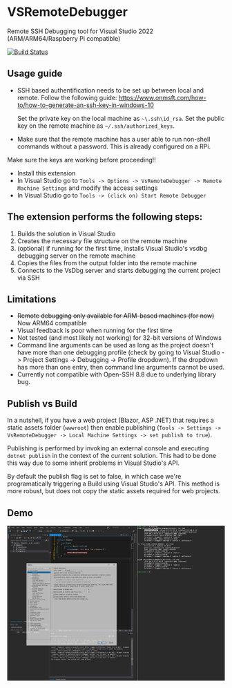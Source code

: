 # VSRemoteDebugger
Remote SSH Debugging tool for Visual Studio 2022 (ARM/ARM64/Raspberry Pi compatible)

[![Build Status](https://dev.azure.com/radutomy0781/radutomy/_apis/build/status/radutomy.VSRemoteDebugger?branchName=master)](https://dev.azure.com/radutomy0781/radutomy/_build/latest?definitionId=5&branchName=master)

## Usage guide

- SSH based authentification needs to be set up between local and remote. Follow the following guide:
https://www.onmsft.com/how-to/how-to-generate-an-ssh-key-in-windows-10
	
	Set the private key on the local machine as `~\.ssh\id_rsa`. 
	Set the public key on the remote machine as `~/.ssh/authorized_keys`.

- Make sure that the remote machine has a user able to run non-shell commands without a password. This is already configured on a RPi.

Make sure the keys are working before proceeding!!
- Install this extension
- In Visual Studio go to `Tools -> Options -> VsRemoteDebugger -> Remote Machine Settings` and modify the access settings
- In Visual Studio go to `Tools -> (click on) Start Remote Debugger`

## The extension performs the following steps:

1. Builds the solution in Visual Studio 
2. Creates the necessary file structure on the remote machine
3. (optional) if running for the first time, installs Visual Studio's vsdbg debugging server on the remote machine
4. Copies the files from the output folder into the remote machine
5. Connects to the VsDbg server and starts debugging the current project via SSH

## Limitations

- ~~Remote debugging only available for ARM-based machines (for now)~~ Now ARM64 compatible
- Visual feedback is poor when running for the first time
- Not tested (and most likely not working) for 32-bit versions of Windows
- Command line arguments can be used as long as the project doesn't have more than one debugging profile (check by going to Visual Studio -> Project Settings -> Debugging -> Profile dropdown). If the dropdown has more than one entry, then command line arguments cannot be used.
- Currently not compatible with Open-SSH 8.8 due to underlying library bug.

## Publish vs Build

In a nutshell, if you have a web project (Blazor, ASP .NET) that requires a static assets folder (`wwwroot`) then enable publishing (`Tools -> Settings -> VsRemoteDebugger -> Local Machine Settings -> set publish to true`). 

Publishing is performed by invoking an external console and executing `dotnet publish` in the context of the current solution. This had to be done this way due to some inherit problems in Visual Studio's API.

By default the publish flag is set to false, in which case we're programatically triggering a Build using Visual Studio's API. This method is more robust, but does not copy the static assets required for web projects. 

## Demo

![](VSRemoteDebuggerDemo.gif)
